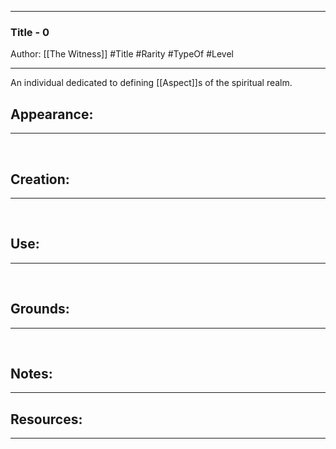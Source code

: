 - - -
### Title - 0
Author: [[The Witness]]
#Title #Rarity  #TypeOf #Level
- - - 

An individual dedicated to defining [[Aspect]]s of the spiritual realm.

## Appearance:<br>
- - -

<br>

## Creation: <br>
- - -
<br>

## Use:<br>
- - -
<br>

## Grounds:<br>
- - -
<br>

## Notes:<br>
- - - 


## Resources:
- - -

